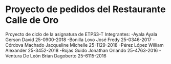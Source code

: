 # Proyecto de pedidos del Restaurante Calle de Oro
Proyecto de ciclo de la asignatura de ETPS3-T
Integrantes: 
-Ayala Ayala Gerson David 25-0900-2018
-Bonilla Lovo José Fredy 25-0346-2017
-Córdova Machado Jacqueline Michelle 25-1129-2018
-Pérez López William Alexander 25-3452-2018
-Rojas Guido Jonathan Orlando 25-4763-2016
-Ventura De León Brian Dagoberto 25-6115-2016
